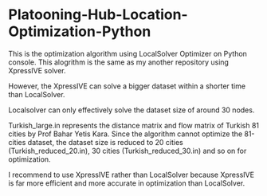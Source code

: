 # Platooning-Hub-Location-Optimization-Python

This is the optimization algorithm using LocalSolver Optimizer on Python console.
This alogrithm is the same as my another repository using XpressIVE solver.

However, the XpressIVE can solve a bigger dataset within a shorter time than LocalSolver.

Localsolver can only effectively solve the dataset size of around 30 nodes.

Turkish_large.in represents the distance matrix and flow matrix of Turkish 81 cities by Prof Bahar Yetis Kara.
Since the algorithm cannot optimize the 81-cities dataset, the dataset size is reduced to 20 cities (Turkish_reduced_20.in), 30 cities (Turkish_reduced_30.in) and so on for optimization.

I recommend to use XpressIVE rather than LocalSolver because XpressIVE is far more efficient and more accurate in optimization than LocalSolver.
